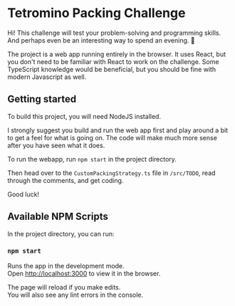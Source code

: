 # Tetromino Packing Challenge

Hi! This challenge will test your problem-solving and programming skills. And perhaps
even be an interesting way to spend an evening. 🙂

The project is a web app running entirely in the browser. It uses React, but you don't
need to be familiar with React to work on the challenge. Some TypeScript knowledge would
be beneficial, but you should be fine with modern Javascript as well.

## Getting started

To build this project, you will need NodeJS installed.

I strongly suggest you build and run the web app first and play around a bit
to get a feel for what is going on. The code will make much more sense after you
have seen what it does.

To run the webapp, run `npm start` in the project directory.

Then head over to the `CustomPackingStrategy.ts` file in `/src/TODO`, read through the
comments, and get coding.

Good luck!

## Available NPM Scripts

In the project directory, you can run:

### `npm start`

Runs the app in the development mode.\
Open [http://localhost:3000](http://localhost:3000) to view it in the browser.

The page will reload if you make edits.\
You will also see any lint errors in the console.
